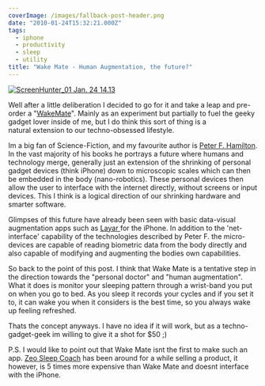 ```yaml
---
coverImage: /images/fallback-post-header.png
date: "2010-01-24T15:32:21.000Z"
tags:
  - iphone
  - productivity
  - sleep
  - utility
title: "Wake Mate - Human Augmentation, the future?"
---
```


[![](/wp-content/uploads/2010/01/ScreenHunter_01-Jan.-24-14.13.jpg "ScreenHunter_01 Jan. 24 14.13")](/wp-content/uploads/2010/01/ScreenHunter_01-Jan.-24-14.13.jpg)

Well after a little deliberation I decided to go for it and take a leap and pre-order a "[WakeMate](https://wakemate.com/)". Mainly as an experiment but partially to fuel the geeky gadget lover inside of me, but I do think this sort of thing is a natural extension to our techno-obsessed lifestyle.

<!-- more -->

Im a big fan of Science-Fiction, and my favourite author is [Peter F. Hamilton](https://www.amazon.co.uk/exec/obidos/search-handle-url?_encoding=UTF8&search-type=ss&index=books-uk&field-author=Peter%20F.%20Hamilton). In the vast majority of his books he portrays a future where humans and technology merge, generally just an extension of the shrinking of personal gadget devices (think iPhone) down to microscopic scales which can then be embedded in the body (nano-robotics). These personal devices then allow the user to interface with the internet directly, without screens or input devices. This I think is a logical direction of our shrinking hardware and smarter software.

Glimpses of this future have already been seen with basic data-visual augmentation apps such as [Layar ](https://layar.com/)for the iPhone. In addition to the 'net-interface' capability of the technologies described by Peter F. the micro-devices are capable of reading biometric data from the body directly and also capable of modifying and augmenting the bodies own capabilities.

So back to the point of this post. I think that Wake Mate is a tentative step in the direction towards the "personal doctor" and "human augmentation". What it does is monitor your sleeping pattern through a wrist-band you put on when you go to bed. As you sleep it records your cycles and if you set it to, it can wake you when it considers is the best time, so you always wake up feeling refreshed.

Thats the concept anyways. I have no idea if it will work, but as a techno-gadget-geek im willing to give it a shot for \$50 ;)

P.S. I would like to point out that Wake Mate isnt the first to make such an app. [Zeo Sleep Coach](https://www.myzeo.com/) has been around for a while selling a product, it however, is 5 times more expensive than Wake Mate and doesnt interface with the iPhone.
